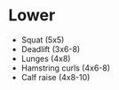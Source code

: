 # Lower
* Squat (5x5)
* Deadlift (3x6-8)
* Lunges (4x8)
* Hamstring curls (4x6-8)
* Calf raise (4x8-10)

